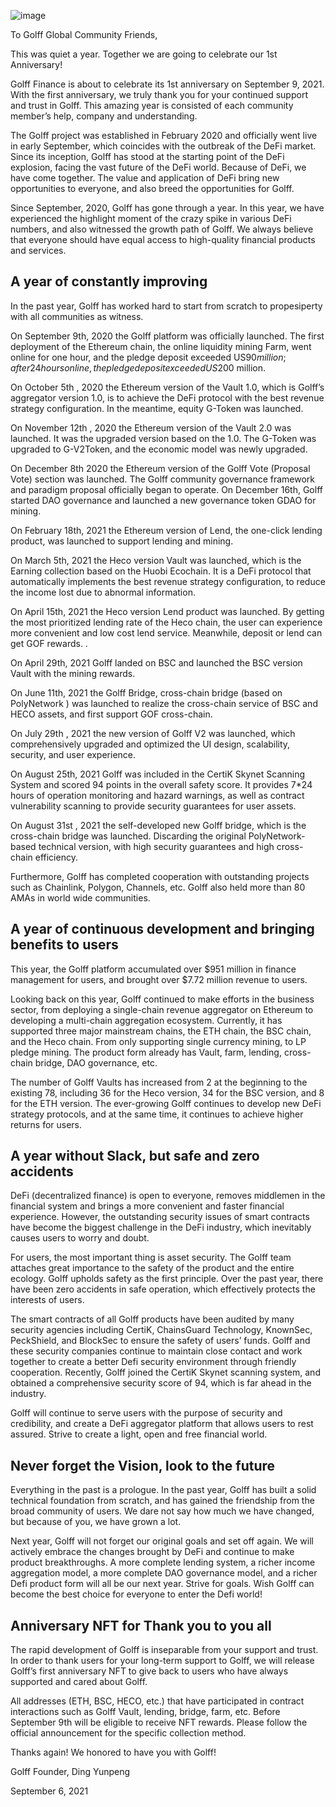 ![image](http://docs.golff.com/blog/page/15.png)

To Golff Global Community Friends,

This was quiet a year. Together we are going to celebrate our 1st Anniversary!

Golff Finance is about to celebrate its 1st anniversary on September 9, 2021. With the first anniversary, we truly thank you for your continued support and trust in Golff. This amazing year is consisted of each community member’s help, company and understanding.

The Golff project was established in February 2020 and officially went live in early September, which coincides with the outbreak of the DeFi market. Since its inception, Golff has stood at the starting point of the DeFi explosion, facing the vast future of the DeFi world. Because of DeFi, we have come together. The value and application of DeFi bring new opportunities to everyone, and also breed the opportunities for Golff.

Since September, 2020, Golff has gone through a year. In this year, we have experienced the highlight moment of the crazy spike in various DeFi numbers, and also witnessed the growth path of Golff. We always believe that everyone should have equal access to high-quality financial products and services.

## A year of constantly improving

In the past year, Golff has worked hard to start from scratch to propesiperty with all communities as witness.

On September 9th, 2020 the Golff platform was officially launched. The first deployment of the Ethereum chain, the online liquidity mining Farm, went online for one hour, and the pledge deposit exceeded US$90 million; after 24 hours online, the pledge deposit exceeded US$200 million.

On October 5th , 2020 the Ethereum version of the Vault 1.0, which is Golff’s aggregator version 1.0, is to achieve the DeFi protocol with the best revenue strategy configuration. In the meantime, equity G-Token was launched.

On November 12th , 2020 the Ethereum version of the Vault 2.0 was launched. It was the upgraded version based on the 1.0. The G-Token was upgraded to G-V2Token, and the economic model was newly upgraded.

On December 8th 2020 the Ethereum version of the Golff Vote (Proposal Vote) section was launched. The Golff community governance framework and paradigm proposal officially began to operate. On December 16th, Golff started DAO governance and launched a new governance token GDAO for mining.

On February 18th, 2021 the Ethereum version of Lend, the one-click lending product, was launched to support lending and mining.

On March 5th, 2021 the Heco version Vault was launched, which is the Earning collection based on the Huobi Ecochain. It is a DeFi protocol that automatically implements the best revenue strategy configuration, to reduce the income lost due to abnormal information.

On April 15th, 2021 the Heco version Lend product was launched. By getting the most prioritized lending rate of the Heco chain, the user can experience more convenient and low cost lend service. Meanwhile, deposit or lend can get GOF rewards. .

On April 29th, 2021 Golff landed on BSC and launched the BSC version Vault with the mining rewards.

On June 11th, 2021 the Golff Bridge, cross-chain bridge (based on PolyNetwork ) was launched to realize the cross-chain service of BSC and HECO assets, and first support GOF cross-chain.

On July 29th , 2021 the new version of Golff V2 was launched, which comprehensively upgraded and optimized the UI design, scalability, security, and user experience.

On August 25th, 2021 Golff was included in the CertiK Skynet Scanning System and scored 94 points in the overall safety score. It provides 7*24 hours of operation monitoring and hazard warnings, as well as contract vulnerability scanning to provide security guarantees for user assets.

On August 31st , 2021 the self-developed new Golff bridge, which is the cross-chain bridge was launched. Discarding the original PolyNetwork-based technical version, with high security guarantees and high cross-chain efficiency.

Furthermore, Golff has completed cooperation with outstanding projects such as Chainlink, Polygon, Channels, etc. Golff also held more than 80 AMAs in world wide communities.

## A year of continuous development and bringing benefits to users

This year, the Golff platform accumulated over $951 million in finance management for users, and brought over $7.72 million revenue to users.

Looking back on this year, Golff continued to make efforts in the business sector, from deploying a single-chain revenue aggregator on Ethereum to developing a multi-chain aggregation ecosystem. Currently, it has supported three major mainstream chains, the ETH chain, the BSC chain, and the Heco chain. From only supporting single currency mining, to LP pledge mining. The product form already has Vault, farm, lending, cross-chain bridge, DAO governance, etc.

The number of Golff Vaults has increased from 2 at the beginning to the existing 78, including 36 for the Heco version, 34 for the BSC version, and 8 for the ETH version. The ever-growing Golff continues to develop new DeFi strategy protocols, and at the same time, it continues to achieve higher returns for users.

## A year without Slack, but safe and zero accidents

DeFi (decentralized finance) is open to everyone, removes middlemen in the financial system and brings a more convenient and faster financial experience. However, the outstanding security issues of smart contracts have become the biggest challenge in the DeFi industry, which inevitably causes users to worry and doubt.

For users, the most important thing is asset security. The Golff team attaches great importance to the safety of the product and the entire ecology. Golff upholds safety as the first principle. Over the past year, there have been zero accidents in safe operation, which effectively protects the interests of users.

The smart contracts of all Golff products have been audited by many security agencies including CertiK, ChainsGuard Technology, KnownSec, PeckShield, and BlockSec to ensure the safety of users’ funds. Golff and these security companies continue to maintain close contact and work together to create a better Defi security environment through friendly cooperation. Recently, Golff joined the CertiK Skynet scanning system, and obtained a comprehensive security score of 94, which is far ahead in the industry.

Golff will continue to serve users with the purpose of security and credibility, and create a DeFi aggregator platform that allows users to rest assured. Strive to create a light, open and free financial world.

## Never forget the Vision, look to the future

Everything in the past is a prologue. In the past year, Golff has built a solid technical foundation from scratch, and has gained the friendship from the broad community of users. We dare not say how much we have changed, but because of you, we have grown a lot.

Next year, Golff will not forget our original goals and set off again. We will actively embrace the changes brought by DeFi and continue to make product breakthroughs. A more complete lending system, a richer income aggregation model, a more complete DAO governance model, and a richer Defi product form will all be our next year. Strive for goals. Wish Golff can become the best choice for everyone to enter the Defi world!

## Anniversary NFT for Thank you to you all

The rapid development of Golff is inseparable from your support and trust. In order to thank users for your long-term support to Golff, we will release Golff’s first anniversary NFT to give back to users who have always supported and cared about Golff.

All addresses (ETH, BSC, HECO, etc.) that have participated in contract interactions such as Golff Vault, lending, bridge, farm, etc. Before September 9th will be eligible to receive NFT rewards. Please follow the official announcement for the specific collection method.

Thanks again! We honored to have you with Golff!



Golff Founder, Ding Yunpeng

September 6, 2021